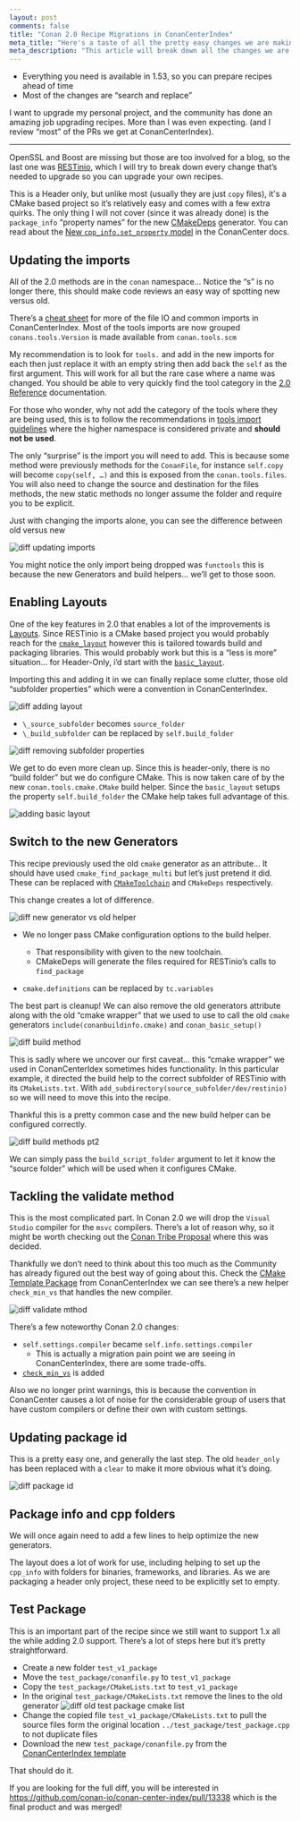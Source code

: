 ```yaml
---
layout: post
comments: false
title: "Conan 2.0 Recipe Migrations in ConanCenterIndex"
meta_title: "Here's a taste of all the pretty easy changes we are making in ConanCenterIndex getting ready for the Conan 2.0 launch"
meta_description: "This article will break down all the changes we are making in ConanCenterIndex for you slightly more complicated header-only recipe which uses CMake to install files instead of a simply copy. This makes it a great reference for more CMake based projects."
---
```


<script type="application/ld+json">
{
 "@context": "https://schema.org", 
 "@type": "TechArticle",
 "headline": "Conan 2.0 Recipe Migrations in ConanCenterIndex",
 "alternativeHeadline": "Here's a taste of all the pretty easy changes we are making in ConanCenterIndex getting ready for the Conan 2.0 launch",
 "image": "https://docs.conan.io/en/latest/_images/frogarian.png",
 "author": "Christopher McArthur, Conan Developer Advocate",
 "genre": "C/C++", 
 "keywords": "c c++ package manager conan cmake header only package 2.0 migration recipe updates", 
 "publisher": {
    "@type": "Organization",
    "name": "Conan.io",
    "logo": {
      "@type": "ImageObject",
      "url": "https://media.jfrog.com/wp-content/uploads/2017/07/20134853/conan-logo-text.svg"
    }
 },
 "datePublished": "2022-10-26",
 "description": "This article will break down all the changes we are making in ConanCenterIndex for you slightly more complicated header-only recipe which uses CMake to install files instead of a simply copy. This makes it a great reference for more CMake based projects."
 }
</script>

- Everything you need is available in 1.53, so you can prepare recipes ahead of time
- Most of the changes are “search and replace”

I want to upgrade my personal project, and the community has done an amazing job upgrading recipes. More than I was even expecting. (and I review “most” of the PRs we get at ConanCenterIndex).

---

OpenSSL and Boost are missing but those are too involved for a blog, so the last one was [RESTinio](https://github.com/conan-io/conan-center-index/blob/1c3556ccd1cb04a6023d0170ba04552649eb45f3/recipes/restinio/all/conanfile.py), which I will try to break down every change that’s needed to upgrade so you can upgrade your own recipes.

This is a Header only, but unlike most (usually they are just ``copy`` files), it's a CMake based project so it’s relatively easy and comes with a few extra quirks. The only thing I will not cover (since it was already done) is the ``package_info`` “property names” for the new [CMakeDeps](https://docs.conan.io/en/latest/reference/conanfile/tools/cmake/cmakedeps.html) generator. You can read about the [New ``cpp_info.set_property`` model](https://github.com/conan-io/conan-center-index/blob/master/docs/v2_migration.md#new-cpp_info-set_property-model) in the ConanCenter docs.

## Updating the imports

All of the 2.0 methods are in the ``conan`` namespace… Notice the “s” is no longer there, this should make code reviews an easy way of spotting new versus old.

There’s a [cheat sheet](https://github.com/conan-io/conan-center-index/blob/master/docs/v2_linter.md#import-conanfile-from-conan) for more of the file IO and common imports in ConanCenterIndex. Most of the tools imports are now grouped ``conans.tools.Version`` is made available from ``conan.tools.scm``

My recommendation is to look for ``tools.`` and add in the new imports for each then just replace it with an empty string then add back the ``self`` as the first argument. This will work for all but the rare case where a name was changed. You should be able to very quickly find the tool category in the [2.0 Reference](https://docs.conan.io/en/2.0/reference/tools.html) documentation.

For those who wonder, why not add the category of the tools where they are being used, this is to follow the recommendations in [tools import guidelines](https://docs.conan.io/en/latest/reference/conanfile/tools.html?highlight=main%20guidelines) where the higher namespace is considered private and **should not be used**.

The only “surprise” is the import you will need to add. This is because some method were previously methods for the ``ConanFile``, for instance ``self.copy`` will become ``copy(self, …)`` and this is exposed from the ``conan.tools.files``. You will also need to change the source and destination for the files methods, the new static methods no longer assume the folder and require you to be explicit.

Just with changing the imports alone, you can see the difference between old versus new

![diff updating imports](https://lh5.googleusercontent.com/5X14uDbu3jQP0235dESPzXLhFmMP3vRXTbEPC0aJBjE5p0tLnUayC7xN_vCSSH0Lh8khJRxIVhhiqKb4qXSg9z69T0u0yiZ123R9jv39R_EtipSl76Vt55c_QzHZfOSsgoYmnDpAggsr9zEQ0npHm0B-588P8fag5yVyJRSgxF7maUmtxvxBoq6jPA)

You might notice the only import being dropped was ``functools`` this is because the new Generators and build helpers… we’ll get to those soon.

## Enabling Layouts

One of the key features in 2.0 that enables a lot of the improvements is [Layouts](https://docs.conan.io/en/latest/reference/conanfile/tools/layout.html#predefined-layouts). Since RESTinio is a CMake based project you would probably reach for the [``cmake_layout``](https://docs.conan.io/en/latest/reference/conanfile/tools/cmake/cmake_layout.html) however this is tailored towards build and packaging libraries. This would probably work but this is a “less is more” situation… for Header-Only, i’d start with the [``basic_layout``](https://docs.conan.io/en/latest/reference/conanfile/tools/layout.html#basic-layout).

Importing this and adding it in we can finally replace some clutter, those old “subfolder properties” which were a convention in ConanCenterIndex.

![diff adding layout](https://lh4.googleusercontent.com/cHkSjdEeh6DVKXORS7CQdotn5hWGbGKB4MnL3MxhTcPcvsyzbOlAGSBdbSI4m3XmcvnwUENhq1Snxhe-A9Z0iUG1aX_KXz2DOXFm8XUrQPG6l4MlrUO6HIuaPO8c1TfMxjXu_gpinDI3EIkqSeeniUC3yFKiUQ3n4Zn3fc0k6Q2e6g-aPfkmrahA7w)

- ``\_source_subfolder`` becomes ``source_folder``
- ``\_build_subfolder`` can be replaced by ``self.build_folder``

![diff removing subfolder properties](https://lh3.googleusercontent.com/fYSzRonQUk5FccNB5ROil14743lhjdoljr8e2IE-0eUZ_oK9jYMOZSwSkhQW4zgGB5vaRxUEGpJ0iWJ37UTddxOonwZDnd3zAEcbTzDzQXu9BJHM3NX-42ioYY_W0NGKsLoDw366Y31Se1VqgHwMMXLGYcvm2VUzT1CofmL8588Ou5TaxQW5hAzY2w)

We get to do even more clean up. Since this is header-only, there is no “build folder” but we do configure CMake. This is now taken care of by the new ``conan.tools.cmake.CMake`` build helper. Since the ``basic_layout`` setups the property ``self.build_folder`` the CMake help takes full advantage of this.

![adding basic layout](https://lh4.googleusercontent.com/6LrL2joBMkdRL_fenTr-_r6U5_GL9vPunsgoOplrSzRv-0vmG0GRnWUeSz2ekz9XwrbxLX1Ovl8q6hNX_wlK34S711h-ouc1xfQCsLTg2uqhtBVGQg-Pi477Fgn7PWNUKTh45qiMr-6vThh6BxCadqefpg4cqj-coGTnyP_KMmWme5eo4L1iYBYEcw)

## Switch to the new Generators

This recipe previously used the old ``cmake`` generator as an attribute… It should have used ``cmake_find_package_multi`` but let’s just pretend it did. These can be replaced with [``CMakeToolchain``](https://docs.conan.io/en/2.0/reference/tools/cmake/cmaketoolchain.html) and ``CMakeDeps`` respectively.

This change creates a lot of difference.

![diff new generator vs old helper](https://lh4.googleusercontent.com/xdHPxK5OieGYAg1Nf9VbP0nYnUidEIR-a_lsFVBBgmaCWiME0KhtnWDc4InqIow0oZqutmchgZhXiLDP3cWkxR6tmqfeIUkw7Q6pteQoRWghunzqPT4FuLngiyEGPBNSbye8D3aW_7vM_lw2EewQpg3qVuNFoR01CN3dGWk7xvQAS5oMg3owH72M-w)

- We no longer pass CMake configuration options to the build helper.

  - That responsibility with given to the new toolchain.
  - CMakeDeps will generate the files required for RESTinio’s calls to ``find_package``

- ``cmake.definitions`` can be replaced by ``tc.variables``

The best part is cleanup! We can also remove the old generators attribute along with the old “cmake wrapper” that we used to use to call the old ``cmake`` generators ``include(conanbuildinfo.cmake)`` and ``conan_basic_setup()``

![diff build method](https://lh6.googleusercontent.com/EnqlmgX_WvCe9uSg6ekDqIkxGD8hUbkzKtO3N2goc8VmivB_pGFGbzqqLyJ8OMG2N8MQ_3w364w0KwprdChmDQr5ux--NTJq8M-NqOCxcG01tYhq1UA-gfRcCqx2c9J12lAK1tpwN492teFp2ahhPW_mQpUeU2a4zIEQ7zn-YpIG8OObUha7INSBsw)

This is sadly where we uncover our first caveat… this “cmake wrapper” we used in ConanCenterIdex sometimes hides functionality. In this particular example, it directed the build help to the correct subfolder of RESTinio with its ``CMakeLists.txt``. With ``add_subdirectory(source_subfolder/dev/restinio)`` so we will need to move this into the recipe.

Thankful this is a pretty common case and the new build helper can be configured correctly.

![diff build methods pt2](https://lh6.googleusercontent.com/lfTqL25PkFCD8Iw-l_zK3peA19bTkhg_lpaMCl0ZZ5uPzK6IFJumv2AnXWJTtreVtJ98wnwOfm0WAUr99Gk7DIL0KQ6u_fCi1srLumQS1GlzViPxEuBqQTr90eWwRxxAOi5rnBiAcBDxVyls6w0eH1tXuXeNuwijvdG6ug7doBxrOODZ5y2y6CSfVg)

We can simply pass the ``build_script_folder`` argument to let it know the “source folder” which will be used when it configures CMake.

## Tackling the validate method

This is the most complicated part. In Conan 2.0 we will drop the ``Visual Studio`` compiler for the ``msvc`` compilers. There’s a lot of reason why, so it might be worth checking out the [Conan Tribe Proposal](https://github.com/conan-io/tribe/blob/main/design/032-msvc_support.md) where this was decided.

Thankfully we don’t need to think about this too much as the Community has already figured out the best way of going about this. Check the [CMake Template Package](https://github.com/conan-io/conan-center-index/blob/master/docs/package_templates/cmake_package/all/conanfile.py#L90) from ConanCenterIndex we can see there’s a new helper ``check_min_vs`` that handles the new compiler.

![diff validate mthod](https://lh4.googleusercontent.com/M-8F-pfrnSKSDGuz2FqUMq_I7eZDI4RanbKXbrKdNZrijyF__su5OrKtihbeh0Q0ZBV6zm9h7HR_Y3uzR_0SrtqmgKG_uCnvhobcGrFQb3ymWJwwU_FutQr6JDLeYriV4TsxcSsvvmrwdqE7rVS525F_TL3V1w_Gnq7lQ1GqtA_ZZsQMMdCYnUPjRQ)

There’s a few noteworthy Conan 2.0 changes:

- ``self.settings.compiler`` became ``self.info.settings.compiler``
  - This is actually a migration pain point we are seeing in ConanCenterIndex, there are some trade-offs.
- [``check_min_vs``](https://docs.conan.io/en/2.0/reference/tools/microsoft/helpers.html#check-min-vs) is added

Also we no longer print warnings, this is because the convention in ConanCenter causes a lot of noise for the considerable group of users that have custom compilers or define their own with custom settings.

## Updating package id

This is a pretty easy one, and generally the last step. The old ``header_only`` has been replaced with a ``clear`` to make it more obvious what it’s doing.

![diff package id](https://lh6.googleusercontent.com/xdo5uBZlKIUdpGi3eEkLNOSzjjE6QnRTYAMnMI1_72zuT4nDROmNxExYn452ACSzOvlECvMEO_vD17P9Y_EO_fWIXGjAAmPh2tNzQmQr5YiYE0Ul7nnux6tClKyoOxV5fRc5YJBvZcgk187ZNVg8cugV8YH9V4VUoCTKerg6MT86cIrmzHO6pni59w)

## Package info and cpp folders

We will once again need to add a few lines to help optimize the new generators.

The layout does a lot of work for use, including helping to set up the ``cpp_info`` with folders for binaries, frameworks, and libraries. As we are packaging a header only project, these need to be explicitly set to empty.

## Test Package

This is an important part of the recipe since we still want to support 1.x all the while adding 2.0 support. There’s a lot of steps here but it’s pretty straightforward.

- Create a new folder ``test_v1_package``
- Move the ``test_package/conanfile.py`` to ``test_v1_package``
- Copy the ``test_package/CMakeLists.txt`` to ``test_v1_package``
- In the original ``test_package/CMakeLists.txt`` remove the lines to the old generator
  ![diff old test package cmake list](https://lh3.googleusercontent.com/VxqOvH7ZX37BPlC5EFCpNM1efSIRP1IYPor8i9b1iw8vaR9ppAUXrPoGIXRhSU3yPU13lwNgYccICkMMhKdSVb0zMvPvP_BTNAvfQyY_PwrMP43djvC7p50ER8KaIkb-GWhxHzCqz_2YAG3dkgSW3V0fwXSLaYYbncR9jBMS8gtLawvHjNm2h4doZA)
- Change the copied file ``test_v1_package/CMakeLists.txt`` to pull the source files form the original location ``../test_package/test_package.cpp`` to not duplicate files
- Download the new ``test_package/conanfile.py`` from the [ConanCenterIndex template](https://github.com/conan-io/conan-center-index/blob/master/docs/package_templates/header_only/all/test_package/conanfile.py)

That should do it.

If you are looking for the full diff, you will be interested in <https://github.com/conan-io/conan-center-index/pull/13338> which is the final product and was merged!

